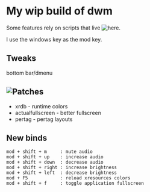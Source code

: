 # My wip build of dwm

Some features rely on scripts that live ![here](https://github.com/Softsun2/dotfiles-NixOS/tree/main/bin).

I use the windows key as the mod key.


## Tweaks

bottom bar/dmenu


## ![Patches](patches)

* xrdb - runtime colors
* actualfullscreen - better fullscreen
* pertag - pertag layouts

## New binds

```
mod + shift + m     : mute audio
mod + shift + up    : increase audio
mod + shift + down  : decrease audio
mod + shift + right : increase brightness
mod + shift + left  : decrease brightness
mod + F5            : reload xresources colors
mod + shift + f     : toggle application fullscreen
```